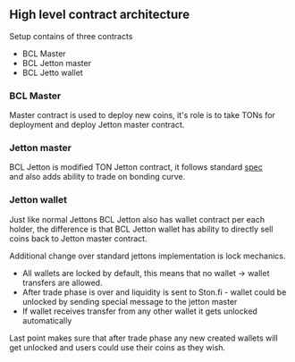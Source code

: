   
## High level contract architecture
  
Setup contains of three contracts  
- BCL Master
- BCL Jetton master
- BCL Jetto wallet
 



### BCL Master

Master contract is used to deploy new coins, it's role is to take TONs for deployment and deploy Jetton master contract.   

### Jetton master 

BCL Jetton is modified TON Jetton contract, it follows standard [spec](https://github.com/ton-blockchain/TEPs/blob/master/text/0074-jettons-standard.md)  
and also adds ability to trade on bonding curve.

### Jetton wallet

Just like normal Jettons BCL Jetton also has wallet contract per each holder, the difference is that BCL Jetton wallet has ability to directly sell coins back to Jetton master contract.  

Additional change over standard jettons implementation is lock mechanics. 
- All wallets are locked by default, this means that no wallet -> wallet transfers are allowed.
- After trade phase is over and liquidity is sent to Ston.fi - wallet could be unlocked by sending special message to the jetton master
- If wallet receives transfer from any other wallet it gets unlocked automatically

Last point makes sure that after trade phase any new created wallets will get unlocked and users could use their coins as they wish.


